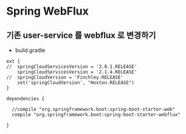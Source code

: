 # Spring WebFlux

## 기존 user-service 를 webflux 로 변경하기

- build.gradle
```
ext {
//	springCloudServicesVersion = '2.0.1.RELEASE'
	springCloudServicesVersion = '2.1.4.RELEASE'
//	springCloudVersion = 'Finchley.RELEASE'
    set('springCloudVersion', "Hoxton.RELEASE")
}

dependencies {

  //compile "org.springframework.boot:spring-boot-starter-web"
  compile "org.springframework.boot:spring-boot-starter-webflux"

}
```